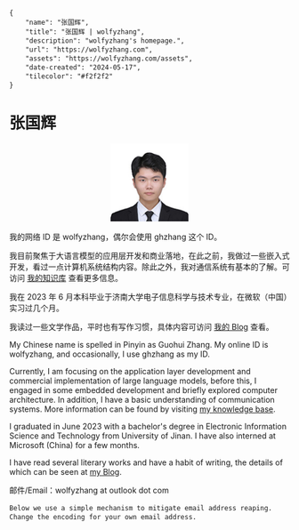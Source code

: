 ```bio-meta
{
    "name": "张国辉",
    "title": "张国辉 | wolfyzhang",
    "description": "wolfyzhang's homepage.",
    "url": "https://wolfyzhang.com",
    "assets": "https://wolfyzhang.com/assets",
    "date-created": "2024-05-17",
    "tilecolor": "#f2f2f2"
}
```

# 张国辉

<figure class="gl-page-background gl-float-right gl-image-box" style="text-align: center;"><img src="assets/images/hero-image.jpg" alt="A photo of wolfyzhang" width="140" height="140" style="max-width: 140px;" /></figure>

我的网络 ID 是 wolfyzhang，偶尔会使用 ghzhang 这个 ID。

我目前聚焦于大语言模型的应用层开发和商业落地，在此之前，我做过一些嵌入式开发，看过一点计算机系统结构内容。除此之外，我对通信系统有基本的了解。可访问 [我的知识库](https://kb.wolfyzhang.com/) 查看更多信息。

我在 2023 年 6 月本科毕业于济南大学电子信息科学与技术专业，在微软（中国）实习过几个月。

我读过一些文学作品，平时也有写作习惯，具体内容可访问 [我的 Blog](https://blog.wolfyzhang.com/) 查看。

My Chinese name is spelled in Pinyin as Guohui Zhang. My online ID is wolfyzhang, and occasionally, I use ghzhang as my ID.

Currently, I am focusing on the application layer development and commercial implementation of large language models, before this, I engaged in some embedded development and briefly explored computer architecture. In addition, I have a basic understanding of communication systems. More information can be found by visiting [my knowledge base](https://kb.wolfyzhang.com/).

I graduated in June 2023 with a bachelor's degree in Electronic Information Science and Technology from University of Jinan. I have also interned at Microsoft (China) for a few months.

I have read several literary works and have a habit of writing, the details of which can be seen at [my Blog](https://blog.wolfyzhang.com/).

邮件/Email：<span id="_eml" class="gl-eml">wolfyzhang at outlook dot com</span>

```bio-remove
Below we use a simple mechanism to mitigate email address reaping.
Change the encoding for your own email address.
```

<!--[bio][protect]
<script type="application/javascript">
window.setTimeout(function ()
{
var addr = [119,111,108,102,121,122,104,97,110,103,64,111,117,116,108,111,111,107,46,99,111,109];
addr = String.fromCharCode.apply(String, addr);
var eml = document.getElementById('_eml');
eml.innerHTML = '<a href="mailto:' + addr + '">' + addr + '</a>';
eml.removeAttribute('class');
}, 600);
</script>
[bio]-->
